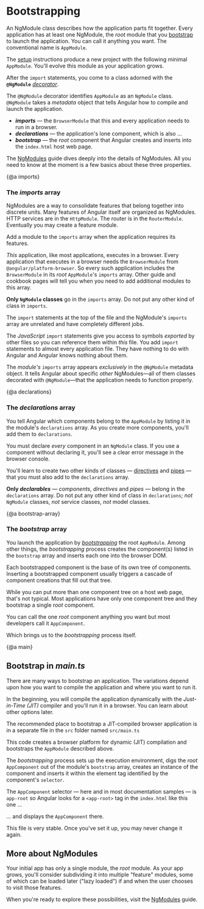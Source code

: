 # Bootstrapping

An NgModule class describes how the application parts fit together.
Every application has at least one NgModule, the _root_ module
that you [bootstrap](#main) to launch the application.
You can call it anything you want. The conventional name is `AppModule`.

The [setup](guide/setup) instructions produce a new project with the following minimal `AppModule`.
You'll evolve this module as your application grows.


<code-example path="setup/src/app/app.module.ts" title="src/app/app.module.ts" linenums="false">
</code-example>



After the `import` statements, you come to a class adorned with the
**`@NgModule`** [_decorator_](guide/glossary#decorator '"Decorator" explained').

The `@NgModule` decorator identifies `AppModule` as an `NgModule` class.
`@NgModule` takes a _metadata_ object that tells Angular how to compile and launch the application.

* **_imports_** &mdash; the `BrowserModule` that this and every application needs to run in a browser.
* **_declarations_** &mdash; the application's lone component, which is also ...
* **_bootstrap_** &mdash; the _root_ component that Angular creates and inserts into the `index.html` host web page.

The [NgModules](guide/ngmodule) guide dives deeply into the details of NgModules.
All you need to know at the moment is a few basics about these three properties.


{@a imports}


### The _imports_ array

NgModules are a way to consolidate features that belong together into discrete units.
Many features of Angular itself are organized as NgModules.
HTTP services are in the `HttpModule`. The router is in the `RouterModule`.
Eventually you may create a feature module.

Add a module to the `imports` array when the application requires its features.

_This_ application, like most applications, executes in a browser.
Every application that executes in a browser needs the `BrowserModule` from `@angular/platform-browser`.
So every such application includes the `BrowserModule` in its _root_ `AppModule`'s `imports` array.
Other guide and cookbook pages will tell you when you need to add additional modules to this array.


<div class="alert is-important">



**Only `NgModule` classes** go in the `imports` array. Do not put any other kind of class in `imports`.


</div>



<div class="l-sub-section">



The `import` statements at the top of the file and the NgModule's `imports` array
are unrelated and have completely different jobs.

The _JavaScript_ `import` statements give you access to symbols _exported_ by other files
so you can reference them within _this_ file.
You add `import` statements to almost every application file.
They have nothing to do with Angular and Angular knows nothing about them.

The _module's_ `imports` array appears _exclusively_ in the `@NgModule` metadata object.
It tells Angular about specific _other_ NgModules&mdash;all of them classes decorated
with `@NgModule`&mdash;that the application needs to function properly.

</div>



{@a declarations}


### The _declarations_ array

You tell Angular which components belong to the `AppModule` by listing it in the module's `declarations` array.
As you create more components, you'll add them to `declarations`.

You must declare _every_ component in an `NgModule` class.
If you use a component without declaring it, you'll see a clear error message in the browser console.

You'll learn to create two other kinds of classes &mdash;
[directives](guide/attribute-directives) and [pipes](guide/pipes) &mdash;
that you must also add to the `declarations` array.


<div class="alert is-important">



**Only _declarables_** &mdash; _components_, _directives_ and _pipes_ &mdash; belong in the `declarations` array.
Do not put any other kind of class in `declarations`; _not_ `NgModule` classes, _not_ service classes, _not_ model classes.


</div>



{@a bootstrap-array}


### The _bootstrap_ array

You launch the application by [_bootstrapping_](#main) the root `AppModule`.
Among other things, the _bootstrapping_ process creates the component(s) listed in the `bootstrap` array
and inserts each one into the browser DOM.

Each bootstrapped component is the base of its own tree of components.
Inserting a bootstrapped component usually triggers a cascade of component creations that fill out that tree.

While you can put more than one component tree on a host web page, that's not typical.
Most applications have only one component tree and they bootstrap a single _root_ component.

You can call the one _root_ component anything you want but most developers call it `AppComponent`.

Which brings us to the _bootstrapping_ process itself.


{@a main}

## Bootstrap in _main.ts_

There are many ways to bootstrap an application.
The variations depend upon how you want to compile the application and where you want to run it.

In the beginning, you will compile the application dynamically with the _Just-in-Time (JIT)_ compiler
and you'll run it in a browser. You can learn about other options later.

The recommended place to bootstrap a JIT-compiled browser application is in a separate file
in the `src` folder named `src/main.ts`

<code-example path="setup/src/main.ts" title="src/main.ts" linenums="false">

</code-example>



This code creates a browser platform for dynamic (JIT) compilation and
bootstraps the `AppModule` described above.

The _bootstrapping_ process sets up the execution environment,
digs the _root_ `AppComponent` out of the module's `bootstrap` array,
creates an instance of the component and inserts it within the element tag identified by the component's `selector`.

The `AppComponent` selector &mdash; here and in most documentation samples &mdash; is `app-root`
so Angular looks for a `<app-root>` tag in the `index.html` like this one ...

<code-example path="setup/src/index.html" region="app-root" title="setup/src/index.html" linenums="false">

</code-example>



... and displays the `AppComponent` there.

This file is very stable. Once you've set it up, you may never change it again.


<l-main-section>

</l-main-section>



## More about NgModules

Your initial app has only a single module, the _root_ module.
As your app grows, you'll consider subdividing it into multiple "feature" modules,
some of which can be loaded later ("lazy loaded") if and when the user chooses
to visit those features.

When you're ready to explore these possibilities, visit the [NgModules](guide/ngmodule) guide.
